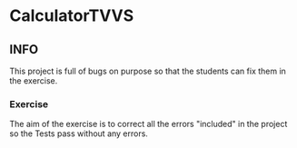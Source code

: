# CalculatorTVVS

## INFO
This project is full of bugs on purpose so that the students can fix them in the exercise.
### Exercise
The aim of the exercise is to correct all the errors "included" in the project so the Tests pass without any errors.
